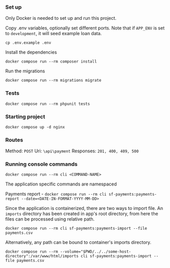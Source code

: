 ### Set up

Only Docker is needed to set up and run this project.

Copy .env variables, optionally set different ports. 
Note that if ``APP_ENV`` is set to ``development``, it will seed example loan data.

``cp .env.example .env``

Install the dependencies

``docker compose run --rm composer install``

Run the migrations

``docker compose run --rm migrations migrate``

### Tests

``docker compose run --rm phpunit tests``

### Starting project

``docker compose up -d nginx``

### Routes

Method: ``POST`` Uri: ``\api\payment`` Responses: ``201, 400, 409, 500``

### Running console commands

``docker compose run --rm cli <COMMAND-NAME>``

The application specific commands are namespaced

Payments report - ``docker compose run --rm cli sf-payments:payments-report --date=<DATE-IN-FORMAT-YYYY-MM-DD>``

Since the application is containerized, there are two ways to import file.
An ``imports`` directory has been created in app's root directory, from here the files can be processed using relative path.

``docker compose run --rm cli sf-payments:payments-import --file payments.csv``

Alternatively, any path can be bound to container's imports directory.

``docker compose run --rm --volume="$PWD/../../some-host-directory":/var/www/html/imports cli sf-payments:payments-import --file payments.csv``